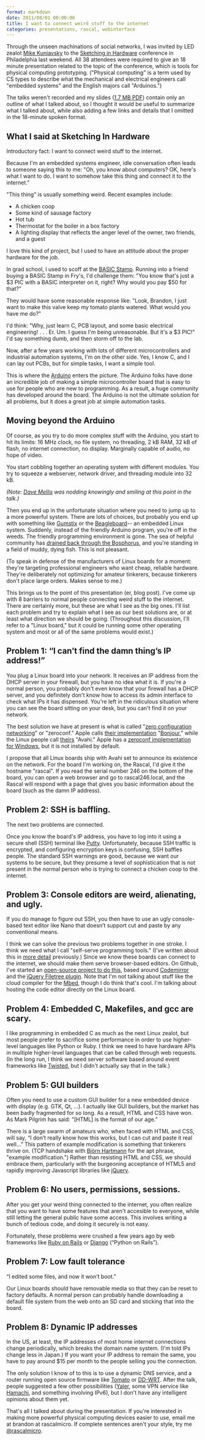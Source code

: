 ```yaml
---
format: markdown
date: 2011/08/01 00:00:00
title: I want to connect weird stuff to the internet
categories: presentations, rascal, webinterface
---
```


Through the unseen machinations of social networks, I was invited by LED zealot [Mike Kuniavsky][1] to the [Sketching in Hardware][2] conference in Philadelphia last weekend. All 38 attendees were required to give an 18 minute presentation related to the topic of the conference, which is tools for physical computing prototyping. ("Physical computing" is a term used by CS types to describe what the mechanical and electrical engineers call "embedded systems" and the English majors call "Arduinos.")

The talks weren't recorded and my slides ([1.7 MB PDF][30]) contain only an outline of what I talked about, so I thought it would be useful to summarize what I talked about, while also adding a few links and details that I omitted in the 18-minute spoken format.

## What I said at Sketching In Hardware ##

Introductory fact: I want to connect weird stuff to the internet.

Because I'm an embedded systems engineer, idle conversation often leads to someone saying this to me:
"Oh, you know about computers? OK, here's what I want to do. I want to somehow take this thing and connect it to the internet."

"This thing" is usually something weird. Recent examples include:

* A chicken coop
* Some kind of sausage factory
* Hot tub
* Thermostat for the boiler in a box factory
* A lighting display that reflects the anger level of the owner, two friends, and a guest

I love this kind of project, but I used to have an attitude about the proper hardware for the job.

In grad school, I used to scoff at the [BASIC Stamp][11]. Running into a friend buying a BASIC Stamp in Fry's, I'd challenge them: "You know that's just a $3 PIC with a BASIC interpreter on it, right? Why would you pay $50 for that?"

They would have some reasonable response like: "Look, Brandon, I just want to make this valve keep my tomato plants watered. What would you have me do?"

I'd think: "Why, just learn C, PCB layout, and some basic electrical engineering! . . . Er. Um. I guess I'm being unreasonable. But it's a $3 PIC!" I'd say something dumb, and then storm off to the lab.

Now, after a few years working with lots of different microcontrollers and industrial automation systems, I'm on the other side. Yes, I know C, and I can lay out PCBs, but for simple tasks, I want a simple tool.

This is where the [Arduino][12] enters the picture. The Arduino folks have done an incredible job of making a simple microcontroller board that is easy to use for people who are new to programming. As a result, a huge community has developed around the board. The Arduino is not the ultimate solution for all problems, but it does a great job at simple automation tasks.

## Moving beyond the Arduino ##

Of course, as you try to do more complex stuff with the Arduino, you start to hit its limits: 16 MHz clock, no file system, no threading, 2 kB RAM, 32 kB of flash, no internet connection, no display. Marginally capable of audio, no hope of video.

You start cobbling together an operating system with different modules. You try to squeeze a webserver, network driver, and threading module into 32 kB.

*(Note: [Dave Mellis][3] was nodding knowingly and smiling at this point in the talk.)*

Then you end up in the unfortunate situation where you need to jump up to a more powerful system. There are lots of choices, but probably you end up with something like [Gumstix][4] or the [Beagleboard][5]-- an embedded Linux system. Suddenly, instead of the friendly Arduino program, you're off in the weeds. The friendly programming environment is gone. The sea of helpful community has [drained back through the Bosphorus][6], and you're standing in a field of muddy, dying fish. This is not pleasant.

(To speak in defense of the manufacturers of Linux boards for a moment: they're targeting professional engineers who want cheap, reliable hardware. They're deliberately not optimizing for amateur tinkerers, because tinkerers don't place large orders. Makes sense to me.)

This brings us to the point of this presentation (er, blog post). I've come up with 8 barriers to normal people connecting weird stuff to the internet. There are certainly more, but these are what I see as the big ones. I'll list each problem and try to explain what I see as our best solutions are, or at least what direction we should be going. (Throughout this discussion, I'll refer to a "Linux board," but it could be running some other operating system and most or all of the same problems would exist.)

## Problem 1: “I can’t find the damn thing’s IP address!” ##

You plug a Linux board into your network. It receives an IP address from the DHCP server in your firewall, but you have no idea what it is. If you're a normal person, you probably don't even know that your firewall has a DHCP server, and you definitely don't know how to access its admin interface to check what IPs it has dispensed. You're left in the ridiculous situation where you can see the board sitting on your desk, but you can't find it on your network.

The best solution we have at present is what is called "[zero configuration networking][13]" or "zeroconf." Apple calls [their implementation][14] "[Bonjour][15]," while the Linux people call [theirs][16] "Avahi." Apple has a [zeroconf implementation for Windows][17], but it is not installed by default.

I propose that all Linux boards ship with Avahi set to announce its existence on the network. For the board I'm working on, the Rascal, I'd give it the hostname "rascal<serial number>". If you read the serial number 246 on the bottom of the board, you can open a web browser and go to rascal246.local, and the Rascal will respond with a page that gives you basic information about the board (such as the damn IP address).

## Problem 2: SSH is baffling. ##

The next two problems are connected.

Once you know the board's IP address, you have to log into it using a secure shell (SSH) terminal like [Putty][20]. Unfortunately, because SSH traffic is encrypted, and configuring encryption keys is confusing, SSH baffles people. The standard SSH warnings are good, because we want our systems to be secure, but they presume a level of sophistication that is not present in the normal person who is trying to connect a chicken coop to the internet.

## Problem 3: Console editors are weird, alienating, and ugly. ##

If you do manage to figure out SSH, you then have to use an ugly console-based text editor like Nano that doesn’t support cut and paste by any conventional means.

I think we can solve the previous two problems together in one stroke. I think we need what I call "self-serve programming tools." (I've written about this in [more detail][10] previously.) Since we know these boards can connect to the internet, we should make them serve browser-based editors. On Github, I've started an [open-source project to do this][21], based around [Codemirror][25] and the [jQuery Filetree plugin][26]. Note that I'm not talking about stuff like the cloud compiler for the [Mbed][22], though I do think that's cool. I'm talking about hosting the code editor directly on the Linux board.

## Problem 4: Embedded C, Makefiles, and gcc are scary. ##

I like programming in embedded C as much as the next Linux zealot, but most people prefer to sacrifice some performance in order to use higher-level languages like Python or Ruby. I think we need to have hardware APIs in multiple higher-level languages that can be called through web requests. (In the long run, I think we need server software based around event frameworks like [Twisted][23], but I didn't actually say that in the talk.)

## Problem 5: GUI builders ##

Often you need to use a custom GUI builder for a new embedded device with display (e.g. GTK, Qt, …). I actually like GUI builders, but the market has been badly fragmented for so long. As a result, HTML and CSS have won. As Mark Pilgrim has said: “[HTML] is the format of our age.”

There is a large swarm of amateurs who, when faced with HTML and CSS, will say, “I don’t really know how this works, but I can cut and paste it real well...” This pattern of example modification is something that tinkerers thrive on. (TCP handshake with [Björn Hartmann][7] for the apt phrase, "example modification.") Rather than resisting HTML and CSS, we should embrace them, particularly with the burgeoning acceptance of HTML5 and rapidly improving Javascript libraries like [jQuery][24].

## Problem 6: No users, permissions, sessions. ##

After you get your weird thing connected to the internet, you often realize that you want to have some features that aren't accesible to everyone, while still letting the general public have some access. This involves writing a bunch of tedious code, and doing it securely is not easy.

Fortunately, these problems were crushed a few years ago by web frameworks like [Ruby on Rails][8] or [Django][9] (“Python on Rails”).

## Problem 7: Low fault tolerance ##

“I edited some files, and now it won’t boot.”

Our Linux boards should have removable media so that they can be reset to factory defaults. A normal person can probably handle downloading a default file system from the web onto an SD card and sticking that into the board.

## Problem 8: Dynamic IP addresses ##

In the US, at least, the IP addresses of most home internet connections change periodically, which breaks the domain name system. (I'm told IPs change less in Japan.) If you want your IP address to remain the same, you have to pay around $15 per month to the people selling you the connection.

The only solution I know of to this is to use a dynamic DNS service, and a router running open source firmware like [Tomato][18] or [DD-WRT][19]. After the talk, people suggested a few other possibilities ([Yaler][27], some VPN service like [Hamachi][28], and something involving IPv6), but I don't have any intelligent opinions about them yet.

That's all I talked about during the presentation. If you're interested in making more powerful physical computing devices easier to use, email me at brandon at rascalmicro. If complete sentences aren't your style, try me [@rascalmicro][29].

[1]: http://thingm.com/about-us/team/mike-kuniavsky.html
[2]: http://sketching11.com
[3]: http://dam.mellis.org/
[4]: http://gumstix.com
[5]: http://beagleboard.org
[6]: http://en.wikipedia.org/wiki/Black_Sea_deluge_theory
[7]: http://bjoern.org/
[8]: http://rubyonrails.org/
[9]: https://www.djangoproject.com/
[10]: /blog/2011/07/06/self-serve-programming-tools/
[11]: http://www.parallax.com/tabid/295/Default.aspx
[12]: http://arduino.cc
[13]: http://zeroconf.org/
[14]: http://www.apple.com/support/bonjour/
[15]: https://twitter.com/#!/carladiana_/status/97676155359989761
[16]: http://avahi.org/
[17]: http://support.apple.com/kb/DL999
[18]: http://www.polarcloud.com/tomato
[19]: http://www.dd-wrt.com/site/index
[20]: http://www.chiark.greenend.org.uk/~sgtatham/putty/
[21]: https://github.com/rascalmicro/control-freak
[22]: http://mbed.org/
[23]: http://twistedmatrix.com/trac/
[24]: http://jquery.com/
[25]: http://codemirror.net
[26]: http://abeautifulsite.net/blog/2008/03/jquery-file-tree/
[27]: https://yaler.net/
[28]: https://secure.logmein.com/products/hamachi/
[29]: https://twitter.com/#!/rascalmicro
[30]: /files/presentations/2011-07-31-sketching11-weird-stuff-to-the-internet.pdf
